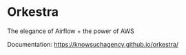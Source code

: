 # Orkestra

The elegance of Airflow + the power of AWS

Documentation: https://knowsuchagency.github.io/orkestra/
